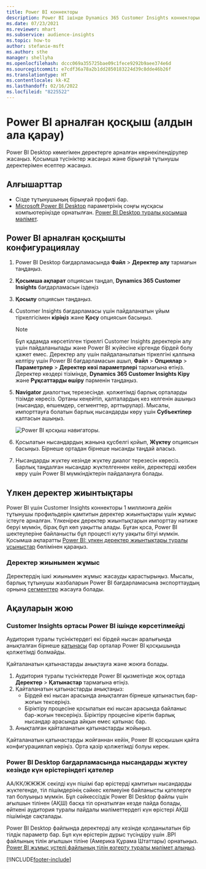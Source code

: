 ```yaml
---
title: Power BI коннекторы
description: Power BI ішінде Dynamics 365 Customer Insights коннекторын пайдалану жолы туралы ақпарат.
ms.date: 07/23/2021
ms.reviewer: mhart
ms.subservice: audience-insights
ms.topic: how-to
author: stefanie-msft
ms.author: sthe
manager: shellyha
ms.openlocfilehash: dccc069a355725bae09c1fece9292b9aee374e6d
ms.sourcegitcommit: e7cdf36a78a2b1dd2850183224d39c8dde46b26f
ms.translationtype: HT
ms.contentlocale: kk-KZ
ms.lasthandoff: 02/16/2022
ms.locfileid: "8225522"
---
```

# <a name="connector-for-power-bi-preview"></a>Power BI арналған қосқыш (алдын ала қарау)

Power BI Desktop көмегімен деректерге арналған көрнекілендірулер жасаңыз. Қосымша түсініктер жасаңыз және бірыңғай тұтынушы деректерімен есептер жасаңыз.

## <a name="prerequisites"></a>Алғышарттар

- Сізде тұтынушының бірыңғай профилі бар.
- [Microsoft Power BI Desktop](https://powerbi.microsoft.com/desktop/) параметрінің соңғы нұсқасы компьютеріңізде орнатылған. [Power BI Desktop туралы қосымша мәлімет](/power-bi/desktop-what-is-desktop).

## <a name="configure-the-connector-for-power-bi"></a>Power BI арналған қосқышты конфигурациялау

1. Power BI Desktop бағдарламасында **Файл** > **Деректер алу** тармағын таңдаңыз.

1. **Қосымша ақпарат** опциясын таңдап, **Dynamics 365 Customer Insights** бағдарламасын іздеңіз

1. **Қосылу** опциясын таңдаңыз.

1. Customer Insights бағдарламасы үшін пайдаланатын ұйым тіркелгісімен **кіріңіз** және **Қосу** опциясын басыңыз.
   > [!NOTE]
   > Бұл қадамда көрсетілген тіркелгі Customer Insights деректерін алу үшін пайдаланылады және Power BI жүйесіне кіргенде бірдей болу қажет емес. Деректер алу үшін пайдаланылатын тіркелгіні қалпына келтіру үшін Power BI бағдарламасын ашып, **Файл** > **Опциялар** > **Параметрлер** > **Деректер көзі параметрлері** тармағына өтіңіз. Деректер көздері тізімінде, **Dynamics 365 Customer Insights Кіру** және **Рұқсаттарды өшіру** пәрменін таңдаңыз.  

1. **Navigator** диалогтық терезесінде. қолжетімді барлық орталарды тізімде көресіз. Ортаны кеңейтіп, қалталардың кез келгенін ашыңыз (нысандар, өлшемдер, сегменттер, арттырулар). Мысалы, импорттауға болатын барлық нысандарды көру үшін **Субъектілер** қалтасын ашыңыз.

   ![Power BI қосқыш навигаторы.](media/power-bi-navigator.png "Power BI қосқыш навигаторы")

1. Қосылатын нысандардың жанына құсбелгі қойып, **Жүктеу** опциясын басыңыз. Бірнеше ортадан бірнеше нысанды таңдай аласыз.

1. Нысандарды жүктеу кезінде жүктеу диалог терезесін көресіз. Барлық таңдалған нысандар жүктелгеннен кейін, деректерді көзбен көру үшін Power BI мүмкіндіктерін пайдалануға болады.

## <a name="large-data-sets"></a>Үлкен деректер жиынтықтары

Power BI үшін Customer Insights коннекторы 1 миллионға дейін тұтынушы профильдерін қамтитын деректер жиынтықтары үшін жұмыс істеуге арналған. Үлкенірек деректер жиынтықтарын импорттау нәтиже беруі мүмкін, бірақ бұл көп уақытты алады. Бұған қоса, Power BI шектеулеріне байланысты бұл процесті күту уақыты бітуі мүмкін. Қосымша ақпаратты [Power BI: үлкен деректер жиынтықтары туралы ұсыныстар](/power-bi/admin/service-premium-what-is#large-datasets) бөлімінен қараңыз. 

### <a name="work-with-a-subset-of-data"></a>Деректер жиынымен жұмыс

Деректердің ішкі жиынымен жұмыс жасауды қарастырыңыз. Мысалы, барлық тұтынушы жазбаларын Power BI бағдарламасына экспорттаудың орнына [сегменттер](segments.md) жасауға болады.

## <a name="troubleshooting"></a>Ақауларын жою

### <a name="customer-insights-environment-doesnt-show-in-power-bi"></a>Customer Insights ортасы Power BI ішінде көрсетілмейді

Аудитория туралы түсініктердегі екі бірдей нысан аралығында анықталған бірнеше [қатынасы](relationships.md) бар орталар Power BI қосқышында қолжетімді болмайды.

Қайталанатын қатынастарды анықтауға және жоюға болады.

1. Аудитория туралы түсініктерде Power BI қызметінде жоқ ортада **Деректер** > **Қатынастар** тармағына өтіңіз.
2. Қайталанатын қатынастарды анықтаңыз:
   - Бірдей екі нысан арасында анықталған бірнеше қатынастың бар-жоғын тексеріңіз.
   - Біріктіру процесіне қосылатын екі нысан арасында байланыс бар-жоғын тексеріңіз. Біріктіру процесіне кіретін барлық нысандар арасында айқын емес қатынас бар.
3. Анықталған қайталанатын қатынастарды жойыңыз.

Қайталанатын қатынастарды жойғаннан кейін, Power BI қосқышын қайта конфигурациялап көріңіз. Орта қазір қолжетімді болуы керек.

### <a name="errors-on-date-fields-when-loading-entities-in-power-bi-desktop"></a>Power BI Desktop бағдарламасында нысандарды жүктеу кезінде күн өрістеріндегі қателер

АА/КК/ЖЖЖЖ секілді күн пішімі бар өрістерді қамтитын нысандарды жүктегенде, тіл пішімдерінің сәйкес келмеуіне байланысты қателерге тап болуыңыз мүмкін. Бұл сәйкессіздік Power BI Desktop файлы үшін ағылшын тілінен (АҚШ) басқа тіл орнатылған кезде пайда болады, өйткені аудитория туралы пайдалы мәліметтердегі күн өрістері АҚШ пішімінде сақталады.

Power BI Desktop файлында деректерді алу кезінде қолданылатын бір тілдік параметр бар. Бұл күн өрістерін дұрыс түсіндіру үшін .BPI файлының тілін ағылшын тіліне (Америка Құрама Штаттары) орнатыңыз. [Power BI жұмыс үстелі файлының тілін өзгерту туралы мәлімет алыңыз](/power-bi/fundamentals/supported-languages-countries-regions.md#choose-the-locale-for-importing-data-into-power-bi-desktop).

[!INCLUDE[footer-include](../includes/footer-banner.md)]
